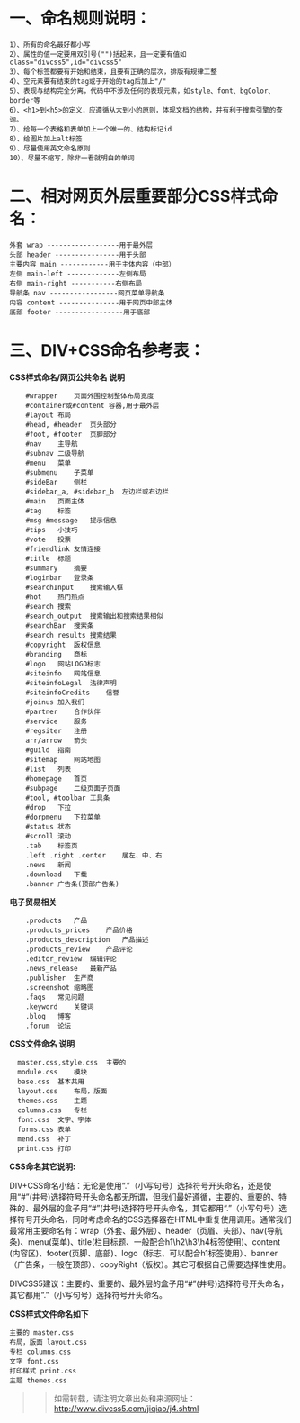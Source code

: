 # 一、命名规则说明：  

    1）、所有的命名最好都小写
    2）、属性的值一定要用双引号("")括起来，且一定要有值如class="divcss5",id="divcss5"
    3）、每个标签都要有开始和结束，且要有正确的层次，排版有规律工整
    4）、空元素要有结束的tag或于开始的tag后加上"/"
    5）、表现与结构完全分离，代码中不涉及任何的表现元素，如style、font、bgColor、border等
    6）、<h1>到<h5>的定义，应遵循从大到小的原则，体现文档的结构，并有利于搜索引擎的查询。
    7）、给每一个表格和表单加上一个唯一的、结构标记id
    8）、给图片加上alt标签
    9）、尽量使用英文命名原则
    10）、尽量不缩写，除非一看就明白的单词

# 二、相对网页外层重要部分CSS样式命名：  
    外套 wrap ------------------用于最外层
    头部 header ----------------用于头部
    主要内容 main ------------用于主体内容（中部）
    左侧 main-left -------------左侧布局
    右侧 main-right -----------右侧布局
    导航条 nav -----------------网页菜单导航条
    内容 content ---------------用于网页中部主体
    底部 footer -----------------用于底部

# 三、DIV+CSS命名参考表：  

**CSS样式命名/网页公共命名	说明**

        #wrapper	页面外围控制整体布局宽度
        #container或#content	容器,用于最外层
        #layout	布局
        #head, #header	页头部分
        #foot, #footer	页脚部分
        #nav	主导航
        #subnav	二级导航
        #menu	菜单
        #submenu	子菜单
        #sideBar	侧栏
        #sidebar_a, #sidebar_b	左边栏或右边栏
        #main	页面主体
        #tag	标签
        #msg #message	提示信息
        #tips	小技巧
        #vote	投票
        #friendlink	友情连接
        #title	标题
        #summary	摘要
        #loginbar	登录条
        #searchInput	搜索输入框
        #hot	热门热点
        #search	搜索
        #search_output	搜索输出和搜索结果相似
        #searchBar	搜索条
        #search_results	搜索结果
        #copyright	版权信息
        #branding	商标
        #logo	网站LOGO标志
        #siteinfo	网站信息
        #siteinfoLegal	法律声明
        #siteinfoCredits	信誉
        #joinus	加入我们
        #partner	合作伙伴
        #service	服务
        #regsiter	注册
        arr/arrow	箭头
        #guild	指南
        #sitemap	网站地图
        #list	列表
        #homepage	首页
        #subpage	二级页面子页面
        #tool, #toolbar	工具条
        #drop	下拉
        #dorpmenu	下拉菜单
        #status	状态
        #scroll	滚动
        .tab	标签页
        .left .right .center	居左、中、右
        .news	新闻
        .download	下载
        .banner	广告条(顶部广告条)

**电子贸易相关**

        .products	产品
        .products_prices	产品价格
        .products_description	产品描述
        .products_review	产品评论
        .editor_review	编辑评论
        .news_release	最新产品
        .publisher	生产商
        .screenshot	缩略图
        .faqs	常见问题
        .keyword	关键词
        .blog	博客
        .forum	论坛

**CSS文件命名	说明**

      master.css,style.css	主要的
      module.css	模块
      base.css	基本共用
      layout.css	布局，版面
      themes.css	主题
      columns.css	专栏
      font.css	文字、字体
      forms.css	表单
      mend.css	补丁
      print.css	打印
      
**CSS命名其它说明:**

DIV+CSS命名小结：无论是使用“.”（小写句号）选择符号开头命名，还是使用“#”(井号)选择符号开头命名都无所谓，但我们最好遵循，主要的、重要的、特殊的、最外层的盒子用“#”(井号)选择符号开头命名，其它都用“.”（小写句号）选择符号开头命名，同时考虑命名的CSS选择器在HTML中重复使用调用。通常我们最常用主要命名有：wrap（外套、最外层）、header（页眉、头部）、nav(导航条)、menu(菜单)、title(栏目标题、一般配合h1\h2\h3\h4标签使用)、content (内容区)、footer(页脚、底部)、logo（标志、可以配合h1标签使用）、banner（广告条，一般在顶部）、copyRight（版权）。其它可根据自己需要选择性使用。

DIVCSS5建议：主要的、重要的、最外层的盒子用“#”(井号)选择符号开头命名，其它都用“.”（小写句号）选择符号开头命名。

**CSS样式文件命名如下**

    主要的 master.css 
    布局，版面 layout.css 
    专栏 columns.css 
    文字 font.css 
    打印样式 print.css 
    主题 themes.css

>>如需转载，请注明文章出处和来源网址：http://www.divcss5.com/jiqiao/j4.shtml


